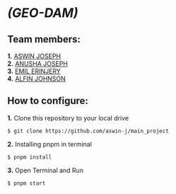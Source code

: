 # ***(GEO-DAM)***
<p align="center">

## Team members:

**1.** [ASWIN JOSEPH](https://github.com/aswin-j)<br/>
**2.** [ANUSHA JOSEPH](https://github.com/anushajoseph)<br/>
**3.** [EMIL ERINJERY](https://github.com/emiltonyerinjery)<br/>
**4.** [ALFIN JOHNSON]()<br/>

## How to configure:
**1.** Clone this repository to your local drive

```shell
$ git clone https://github.com/aswin-j/main_project
```

**2.** Installing pnpm in terminal

```shell
$ pnpm install
```

**3.** Open Terminal and Run 

```shell
$ pnpm start
```
